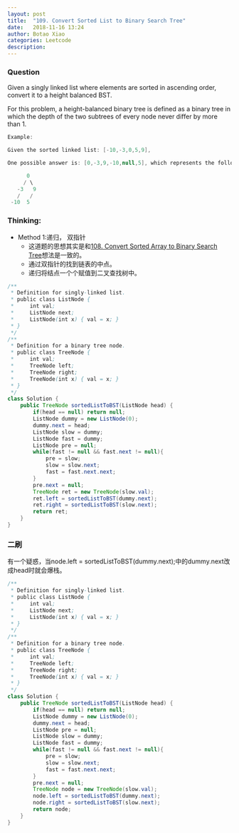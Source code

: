 ```yaml
---
layout: post
title:  "109. Convert Sorted List to Binary Search Tree"
date:   2018-11-16 13:24
author: Botao Xiao
categories: Leetcode
description:
---
```

### Question
Given a singly linked list where elements are sorted in ascending order, convert it to a height balanced BST.

For this problem, a height-balanced binary tree is defined as a binary tree in which the depth of the two subtrees of every node never differ by more than 1.

```Java
Example:

Given the sorted linked list: [-10,-3,0,5,9],

One possible answer is: [0,-3,9,-10,null,5], which represents the following height balanced BST:

      0
     / \
   -3   9
   /   /
 -10  5
```

### Thinking:
* Method 1:递归， 双指针
	* 这道题的思想其实是和[108. Convert Sorted Array to Binary Search Tree](https://github.com/Seanforfun/Algorithm/blob/master/leetcode/108.%20Convert%20Sorted%20Array%20to%20Binary%20Search%20Tree.md)想法是一致的。
	* 通过双指针的找到链表的中点。
	* 递归将结点一个个赋值到二叉查找树中。

```Java
/**
 * Definition for singly-linked list.
 * public class ListNode {
 *     int val;
 *     ListNode next;
 *     ListNode(int x) { val = x; }
 * }
 */
/**
 * Definition for a binary tree node.
 * public class TreeNode {
 *     int val;
 *     TreeNode left;
 *     TreeNode right;
 *     TreeNode(int x) { val = x; }
 * }
 */
class Solution {
    public TreeNode sortedListToBST(ListNode head) {
        if(head == null) return null;
        ListNode dummy = new ListNode(0);
        dummy.next = head;
        ListNode slow = dummy;
        ListNode fast = dummy;
        ListNode pre = null;
        while(fast != null && fast.next != null){
            pre = slow;
            slow = slow.next;
            fast = fast.next.next;
        }
        pre.next = null;
        TreeNode ret = new TreeNode(slow.val);
        ret.left = sortedListToBST(dummy.next);
        ret.right = sortedListToBST(slow.next);
        return ret;
    }
}
```

### 二刷
有一个疑惑，当node.left = sortedListToBST(dummy.next);中的dummy.next改成head时就会爆栈。
```Java
/**
 * Definition for singly-linked list.
 * public class ListNode {
 *     int val;
 *     ListNode next;
 *     ListNode(int x) { val = x; }
 * }
 */
/**
 * Definition for a binary tree node.
 * public class TreeNode {
 *     int val;
 *     TreeNode left;
 *     TreeNode right;
 *     TreeNode(int x) { val = x; }
 * }
 */
class Solution {
    public TreeNode sortedListToBST(ListNode head) {
        if(head == null) return null;
        ListNode dummy = new ListNode(0);
        dummy.next = head;
        ListNode pre = null;
        ListNode slow = dummy;
        ListNode fast = dummy;
        while(fast != null && fast.next != null){
            pre = slow;
            slow = slow.next;
            fast = fast.next.next;
        }
        pre.next = null;
        TreeNode node = new TreeNode(slow.val);
        node.left = sortedListToBST(dummy.next);
        node.right = sortedListToBST(slow.next);
        return node;
    }
}
```